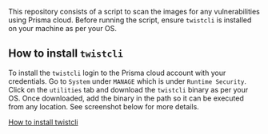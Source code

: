 This repository consists of a script to scan the images for any vulnerabilities using Prisma cloud. Before running the script, ensure `twistcli` is installed on your machine as per your OS. 

## How to install `twistcli`

To install the `twistcli` login to the Prisma cloud account with your credentials. Go to `System` under  `MANAGE` which is under `Runtime Security`. Click on the `utilities` tab and download the `twistcli` binary as per your OS. Once downloaded, add the binary in the path so it can be executed from any location. See screenshot below for more details.

[How to install twistcli]()

